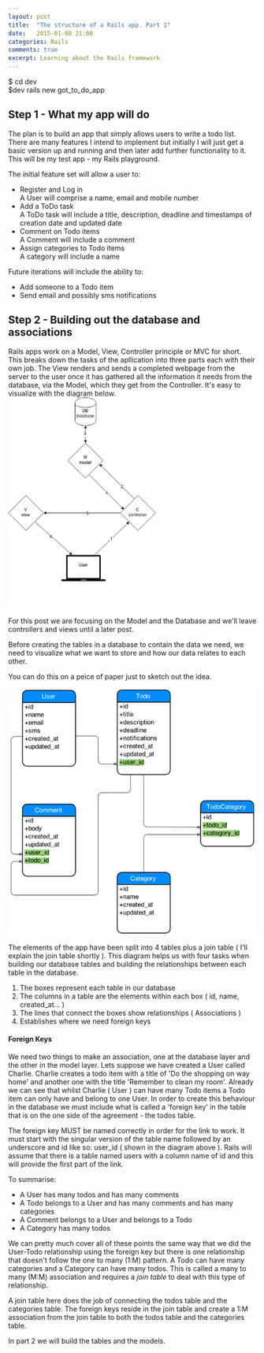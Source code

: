 ```yaml
---
layout: post
title:  "The structure of a Rails app. Part 1"
date:   2015-01-08 21:00
categories: Rails
comments: true
excerpt: Learning about the Rails framework
---
```


<span class="terminal">$ cd dev</span><br />
<span class="terminal">$dev rails new got_to_do_app</span>

<h2>Step 1 - What my app will do</h2>

The plan is to build an app that simply allows users to write a todo list. There are many features I intend to implement but initially I will just get a basic version up and running and then later add further functionality to it. This will be my test app - my Rails playground.

The initial feature set will allow a user to:
<ul>
  <li>Register and Log in<br />A User will comprise a name, email and mobile number</li>
  <li>Add a ToDo task<br />A ToDo task will include a title, description, deadline and timestamps of creation date and updated date</li>
  <li>Comment on Todo items <br />A Comment will include a comment</li>
  <li>Assign categories to Todo items<br />A category will include a name</li>
</ul>

Future iterations will include the ability to:
<ul>
  <li>Add someone to a Todo item</li>
  <li>Send email and possibly sms notifications</li>
</ul> 

<h2>Step 2 - Building out the database and associations</h2>
Rails apps work on a Model, View, Controller principle or MVC for short. This breaks down the tasks of the apllication into three parts each with their own job. The View renders and sends a completed webpage from the server to the user once it has gathered all the information it needs from the database, via the Model, which they get from the Controller. It's easy to visualize with the diagram below.

<img src="/assets/model_view_controller_in_rails.png" width="300" alt="picture of the model view controller workflow in Rails">

For this post we are focusing on the Model and the Database and we'll leave controllers and views until a later post.

Before creating the tables in a database to contain the data we need, we need to visualize what we want to store and how our data relates to each other. 

You can do this on a peice of paper just to sketch out the idea. 

<img src="/assets/rails_app_simple_entity_relationship_diagram.png" width="500" alt="picture of an entity relationship diagram for a small rails app">

The elements of the app have been split into 4 tables plus a join table ( I'll explain the join table shortly ). This diagram helps us with four tasks when building our database tables and building the relationships between each table in the database. 

1. The boxes represent each table in our database
2. The columns in a table are the elements within each box ( id, name, created_at... )
3. The lines that connect the boxes show relationships ( Associations )
4. Establishes where we need foreign keys

<h4>Foreign Keys</h4>
We need two things to make an association, one at the database layer and the other in the model layer. Lets suppose we have created a User called Charlie. Charlie creates a todo item with a title of 'Do the shopping on way home' and another one with the title 'Remember to clean my room'. Already we can see that whilst Charlie ( User ) can have many Todo items a Todo item can only have and belong to one User. In order to create this behaviour in the database we must include what is called a 'foreign key' in the table that is on the one side of the agreement - the todos table. 

The foreign key MUST be named correctly in order for the link to work. It must start with the singular version of the table name followed by an underscore and id like so: user_id ( shown in the diagram above ). Rails will assume that there is a table named users with a column name of id and this will provide the first part of the link.

To summarise:
<ul>
<li>A User has many todos and has many comments</li>
<li>A Todo belongs to a User and has many comments and has many categories</li>
<li>A Comment belongs to a User and belongs to a Todo</li>
<li>A Category has many todos</li>
</ul>

We can pretty much cover all of these points the same way that we did the User-Todo relationship using the foreign key but there is one relationship that doesn't follow the one to many (1:M) pattern. A Todo can have many categories and a Category can have many todos. This is called a many to many (M:M) association and requires a <em>join table</em> to deal with this type of relationship. 

A join table here does the job of connecting the todos table and the categories table. The foreign keys reside in the join table and create a 1:M association from the join table to both the todos table and the categories table. 

In part 2 we will build the tables and the models.

<!-- <h4>Creating tables with migration files</h4>
<span class="terminal">$ rails generate migration create_users.rb</span>





The second part of the link happens when we create the object model. 






ALL IS NOT LOST:
If you accidently forgot to add a column you can simply create a new migration. I forgot to add an sms column to users so ...
 -->



